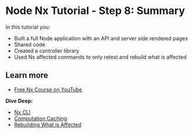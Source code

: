 # Node Nx Tutorial - Step 8: Summary

In this tutorial you:

- Built a full Node application with an API and server side rendered pages
- Shared code
- Created a controller library
- Used Nx affected commands to only retest and rebuild what is affected

## Learn more

- [Free Nx Course on YouTube](https://www.youtube.com/watch?time_continue=49&v=2mYLe9Kp9VM&feature=emb_logo)

**Dive Deep:**

- [Nx CLI](/{{framework}}/getting-started/nx-cli)
- [Computation Caching](/{{framework}}/core-extended/computation-caching)
- [Rebuilding What is Affected](/{{framework}}/core-extended/affected)
